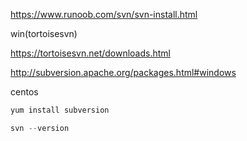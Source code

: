 https://www.runoob.com/svn/svn-install.html



win(tortoisesvn)

https://tortoisesvn.net/downloads.html

http://subversion.apache.org/packages.html#windows





centos

```javascript
yum install subversion
```



```javascript
svn --version
```

